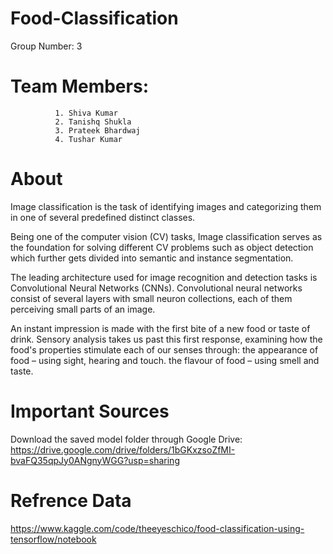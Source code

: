 # Food-Classification

Group Number: 3

# Team Members: 
              1. Shiva Kumar
              2. Tanishq Shukla
              3. Prateek Bhardwaj
              4. Tushar Kumar


# About

Image classification is the task of identifying images and categorizing them in one of several predefined distinct classes.

Being one of the computer vision (CV) tasks, Image classification serves as the foundation for solving different CV problems such as object detection which further gets divided into semantic and instance segmentation.

The leading architecture used for image recognition and detection tasks is Convolutional Neural Networks (CNNs). Convolutional neural networks consist of several layers with small neuron collections, each of them perceiving small parts of an image.

An instant impression is made with the first bite of a new food or taste of drink. Sensory analysis takes us past this first response, examining how the food's properties stimulate each of our senses through: the appearance of food – using sight, hearing and touch. the flavour of food – using smell and taste.

# Important Sources

Download the saved model folder through Google Drive: https://drive.google.com/drive/folders/1bGKxzsoZfMI-bvaFQ35qpJy0ANgnyWGG?usp=sharing

# Refrence Data
https://www.kaggle.com/code/theeyeschico/food-classification-using-tensorflow/notebook
